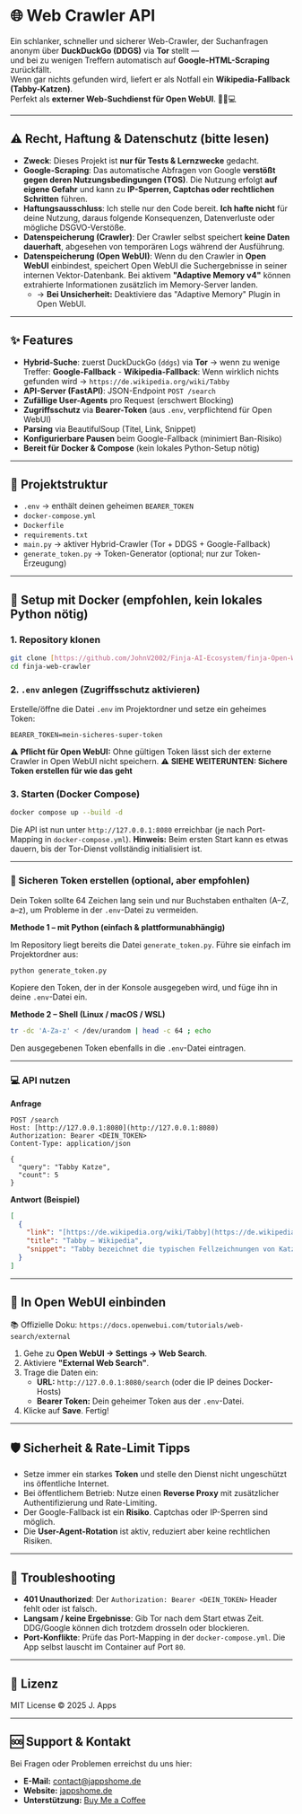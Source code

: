 # 🌐 Web Crawler API

Ein schlanker, schneller und sicherer Web-Crawler, der Suchanfragen anonym über **DuckDuckGo (DDGS)** via **Tor** stellt —  
und bei zu wenigen Treffern automatisch auf **Google-HTML-Scraping** zurückfällt.  
Wenn gar nichts gefunden wird, liefert er als Notfall ein **Wikipedia-Fallback (Tabby-Katzen)**.  
Perfekt als **externer Web-Suchdienst für Open WebUI**. 🕵️‍♀️💻

---

## ⚠️ Recht, Haftung & Datenschutz (bitte lesen)

- **Zweck**: Dieses Projekt ist **nur für Tests & Lernzwecke** gedacht.
- **Google-Scraping**: Das automatische Abfragen von Google **verstößt gegen deren Nutzungsbedingungen (TOS)**. Die Nutzung erfolgt **auf eigene Gefahr** und kann zu **IP-Sperren, Captchas oder rechtlichen Schritten** führen.
- **Haftungsausschluss**: Ich stelle nur den Code bereit. **Ich hafte nicht** für deine Nutzung, daraus folgende Konsequenzen, Datenverluste oder mögliche DSGVO-Verstöße.
- **Datenspeicherung (Crawler)**: Der Crawler selbst speichert **keine Daten dauerhaft**, abgesehen von temporären Logs während der Ausführung.
- **Datenspeicherung (Open WebUI)**: Wenn du den Crawler in **Open WebUI** einbindest, speichert Open WebUI die Suchergebnisse in seiner internen Vektor-Datenbank. Bei aktivem **"Adaptive Memory v4"** können extrahierte Informationen zusätzlich im Memory-Server landen.
    - → **Bei Unsicherheit:** Deaktiviere das "Adaptive Memory" Plugin in Open WebUI.

---

## ✨ Features

- **Hybrid-Suche**: zuerst DuckDuckGo (`ddgs`) via **Tor** → wenn zu wenige Treffer: **Google-Fallback** - **Wikipedia-Fallback**: Wenn wirklich nichts gefunden wird → `https://de.wikipedia.org/wiki/Tabby`
- **API-Server (FastAPI)**: JSON-Endpoint `POST /search`
- **Zufällige User-Agents** pro Request (erschwert Blocking)
- **Zugriffsschutz** via **Bearer-Token** (aus `.env`, verpflichtend für Open WebUI)
- **Parsing** via BeautifulSoup (Titel, Link, Snippet)
- **Konfigurierbare Pausen** beim Google-Fallback (minimiert Ban-Risiko)
- **Bereit für Docker & Compose** (kein lokales Python-Setup nötig)

---

## 📁 Projektstruktur

- `.env` → enthält deinen geheimen `BEARER_TOKEN`
- `docker-compose.yml`
- `Dockerfile`
- `requirements.txt`
- `main.py` → aktiver Hybrid-Crawler (Tor + DDGS + Google-Fallback)
- `generate_token.py` → Token-Generator (optional; nur zur Token-Erzeugung)

---

## 🐳 Setup mit Docker (empfohlen, **kein** lokales Python nötig)

### 1. Repository klonen

```bash
git clone [https://github.com/JohnV2002/Finja-AI-Ecosystem/finja-Open-Web-UI/finja-web-crawler.git](https://github.com/JohnV2002/Finja-AI-Ecosystem/finja-Open-Web-UI/finja-web-crawler.git)
cd finja-web-crawler
```

### 2. `.env` anlegen (Zugriffsschutz aktivieren)

Erstelle/öffne die Datei `.env` im Projektordner und setze ein geheimes Token:
```env
BEARER_TOKEN=mein-sicheres-super-token
```
⚠️ **Pflicht für Open WebUI:** Ohne gültigen Token lässt sich der externe Crawler in Open WebUI nicht speichern.
⚠️ **SIEHE WEITERUNTEN: Sichere Token erstellen für wie das geht**

### 3. Starten (Docker Compose)
```bash
docker compose up --build -d
```
Die API ist nun unter `http://127.0.0.1:8080` erreichbar (je nach Port-Mapping in `docker-compose.yml`).
**Hinweis:** Beim ersten Start kann es etwas dauern, bis der Tor-Dienst vollständig initialisiert ist.

---

### 🔐 Sicheren Token erstellen (optional, aber empfohlen)
Dein Token sollte 64 Zeichen lang sein und nur Buchstaben enthalten (A–Z, a–z), um Probleme in der `.env`-Datei zu vermeiden.

**Methode 1 – mit Python (einfach & plattformunabhängig)**

Im Repository liegt bereits die Datei `generate_token.py`. Führe sie einfach im Projektordner aus:
```bash
python generate_token.py
```
Kopiere den Token, der in der Konsole ausgegeben wird, und füge ihn in deine `.env`-Datei ein.

**Methode 2 – Shell (Linux / macOS / WSL)**
```bash
tr -dc 'A-Za-z' < /dev/urandom | head -c 64 ; echo
```
Den ausgegebenen Token ebenfalls in die `.env`-Datei eintragen.

---

### 💻 API nutzen

**Anfrage**
```http
POST /search
Host: [http://127.0.0.1:8080](http://127.0.0.1:8080)
Authorization: Bearer <DEIN_TOKEN>
Content-Type: application/json

{
  "query": "Tabby Katze",
  "count": 5
}
```

**Antwort (Beispiel)**
```json
[
  {
    "link": "[https://de.wikipedia.org/wiki/Tabby](https://de.wikipedia.org/wiki/Tabby)",
    "title": "Tabby – Wikipedia",
    "snippet": "Tabby bezeichnet die typischen Fellzeichnungen von Katzen..."
  }
]
```

---

## 🤖 In Open WebUI einbinden

📚 Offizielle Doku: `https://docs.openwebui.com/tutorials/web-search/external`

1.  Gehe zu **Open WebUI → Settings → Web Search**.
2.  Aktiviere **"External Web Search"**.
3.  Trage die Daten ein:
    - **URL:** `http://127.0.0.1:8080/search` (oder die IP deines Docker-Hosts)
    - **Bearer Token:** Dein geheimer Token aus der `.env`-Datei.
4.  Klicke auf **Save**. Fertig!

---

## 🛡️ Sicherheit & Rate-Limit Tipps
- Setze immer ein starkes **Token** und stelle den Dienst nicht ungeschützt ins öffentliche Internet.
- Bei öffentlichem Betrieb: Nutze einen **Reverse Proxy** mit zusätzlicher Authentifizierung und Rate-Limiting.
- Der Google-Fallback ist ein **Risiko**. Captchas oder IP-Sperren sind möglich.
- Die **User-Agent-Rotation** ist aktiv, reduziert aber keine rechtlichen Risiken.

---

## 🧰 Troubleshooting

- **401 Unauthorized**: Der `Authorization: Bearer <DEIN_TOKEN>` Header fehlt oder ist falsch.
- **Langsam / keine Ergebnisse**: Gib Tor nach dem Start etwas Zeit. DDG/Google können dich trotzdem drosseln oder blockieren.
- **Port-Konflikte**: Prüfe das Port-Mapping in der `docker-compose.yml`. Die App selbst lauscht im Container auf Port `80`.

---

## 📜 Lizenz
MIT License © 2025 J. Apps

---

## 🆘 Support & Kontakt

Bei Fragen oder Problemen erreichst du uns hier:

-   **E-Mail:** contact@jappshome.de
-   **Website:** [jappshome.de](https://jappshome.de)
-   **Unterstützung:** [Buy Me a Coffee](https://buymeacoffee.com/J.Apps)